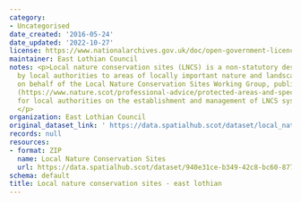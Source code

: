 ```yaml
---
category:
- Uncategorised
date_created: '2016-05-24'
date_updated: '2022-10-27'
license: https://www.nationalarchives.gov.uk/doc/open-government-licence/version/3/
maintainer: East Lothian Council
notes: <p>Local nature conservation sites (LNCS) is a non-statutory designation given
  by local authorities to areas of locally important nature and landscapes. NatureScot,
  on behalf of the Local Nature Conservation Sites Working Group, published guidance
  (https://www.nature.scot/professional-advice/protected-areas-and-species/protected-areas/local-designations/local-nature-conservation-sites)
  for local authorities on the establishment and management of LNCS systems in Scotland.
  </p>
organization: East Lothian Council
original_dataset_link: ' https://data.spatialhub.scot/dataset/local_nature_conservation_sites-el'
records: null
resources:
- format: ZIP
  name: Local Nature Conservation Sites
  url: https://data.spatialhub.scot/dataset/940e31ce-b349-42c8-bc60-8772aadee648/resource/7bd82304-813c-4467-aa6e-521b9f83a598/download/local-nature-conservation-sites.zip
schema: default
title: Local nature conservation sites - east lothian
---
```

